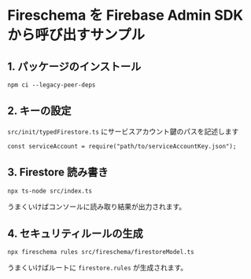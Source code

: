 # Fireschema を Firebase Admin SDK から呼び出すサンプル
## 1. パッケージのインストール

```
npm ci --legacy-peer-deps
```

## 2. キーの設定
```src/init/typedFirestore.ts``` にサービスアカウント鍵のパスを記述します

```
const serviceAccount = require("path/to/serviceAccountKey.json");
```

## 3. Firestore 読み書き

```
npx ts-node src/index.ts
```

うまくいけばコンソールに読み取り結果が出力されます。

## 4. セキュリティルールの生成

```
npx fireschema rules src/fireschema/firestoreModel.ts
```

うまくいけばルートに ```firestore.rules``` が生成されます。